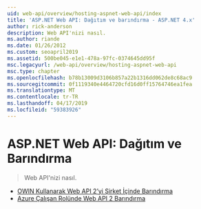 ```yaml
---
uid: web-api/overview/hosting-aspnet-web-api/index
title: 'ASP.NET Web API: Dağıtım ve barındırma - ASP.NET 4.x'
author: rick-anderson
description: Web API'nizi nasıl.
ms.author: riande
ms.date: 01/26/2012
ms.custom: seoapril2019
ms.assetid: 500be045-e1e1-478a-97fc-0374645dd95f
msc.legacyurl: /web-api/overview/hosting-aspnet-web-api
msc.type: chapter
ms.openlocfilehash: b78b13009d3106b857a22b1316dd062de8c68ac9
ms.sourcegitcommit: 0f1119340e4464720cfd16d0ff15764746ea1fea
ms.translationtype: MT
ms.contentlocale: tr-TR
ms.lasthandoff: 04/17/2019
ms.locfileid: "59383926"
---
```

# <a name="aspnet-web-api-deployment-and-hosting"></a>ASP.NET Web API: Dağıtım ve Barındırma

> Web API'nizi nasıl.


- [OWIN Kullanarak Web API 2’yi Şirket İçinde Barındırma](use-owin-to-self-host-web-api.md)
- [Azure Çalışan Rolünde Web API 2 Barındırma](host-aspnet-web-api-in-an-azure-worker-role.md)
